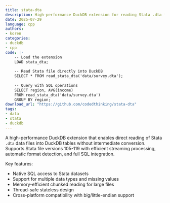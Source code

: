 ```yaml
---
title: stata-dta
description: High-performance DuckDB extension for reading Stata .dta files
date: 2025-07-29
language: cpp
authors:
- koren
categories:
- duckdb
- cpp
code: |-
    -- Load the extension
    LOAD stata_dta;
    
    -- Read Stata file directly into DuckDB
    SELECT * FROM read_stata_dta('data/survey.dta');
    
    -- Query with SQL operations
    SELECT region, AVG(income) 
    FROM read_stata_dta('data/survey.dta') 
    GROUP BY region;
download_url: "https://github.com/codedthinking/stata-dta"
tags:
- data
- stata
- duckdb
---
```


A high-performance DuckDB extension that enables direct reading of Stata `.dta` data files into DuckDB tables without intermediate conversion. Supports Stata file versions 105-119 with efficient streaming processing, automatic format detection, and full SQL integration.

Key features:
- Native SQL access to Stata datasets
- Support for multiple data types and missing values
- Memory-efficient chunked reading for large files
- Thread-safe stateless design
- Cross-platform compatibility with big/little-endian support